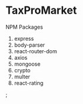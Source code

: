 # TaxProMarket

NPM Packages
<ol>
    <li> express </li>
    <li> body-parser </li>
    <li> react-router-dom </li>
    <li> axios </li>
    <li> mongoose </li>
    <li> crypto </li>
    <li> multer </li>
    <li> react-rating </li>
</ol>;
